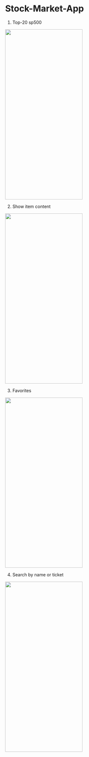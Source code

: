 # Stock-Market-App
1) Top-20 sp500 
<img src="https://user-images.githubusercontent.com/43800886/171623084-18bd6651-aa10-4be4-a971-9ceaf26c63ea.PNG" width="250px" height="550px">

2) Show item content
<img src="https://user-images.githubusercontent.com/43800886/171623085-4f24713d-f645-421d-8d98-f5720a6d51b3.PNG" width="250px" height="550px">

3) Favorites
<img src="https://user-images.githubusercontent.com/43800886/171623076-a0a28e96-6a72-4fec-8ae6-8086f9f36896.PNG" width="250px" height="550px">

4) Search by name or ticket
<img src="https://user-images.githubusercontent.com/43800886/171623081-ea6f2c05-2c2a-49cc-a788-6f77bbfed752.PNG" width="250px" height="550px">
